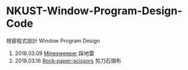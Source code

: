 # NKUST-Window-Program-Design-Code
視窗程式設計 Window Program Design

1. 2018.03.09 [Minesweeper](/Minesweeper) 踩地雷
2. 2018.03.16 [Rock-paper-scissors](/Rock-paper-scissors) 剪刀石頭布
